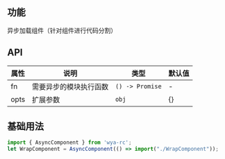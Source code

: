 ## 功能
异步加载组件（针对组件进行代码分割）

## API
属性 | 说明 | 类型 | 默认值
---|---|---|---
fn | 需要异步的模块执行函数 | `() -> Promise` | -
opts | 扩展参数 | `obj` | {}

## 基础用法

```jsx
import { AsyncComponent } from 'wya-rc';
let WrapComponent = AsyncComponent(() => import("./WrapComponent"));
```